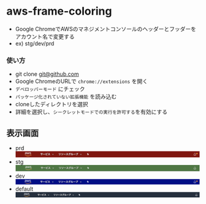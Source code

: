 # aws-frame-coloring
- Google ChromeでAWSのマネジメントコンソールのヘッダーとフッダーをアカウント名で変更する
- ex) stg/dev/prd

### 使い方
- git clone git@github.com
- Google ChromeのURLで `chrome://extensions` を開く
- `デベロッパーモード` にチェック
- `パッケージ化されていない拡張機能` を読み込む
- cloneしたディレクトリを選択
- 詳細を選択し、`シークレットモードでの実行を許可する`を有効にする

## 表示画面
- prd
![](./img/prd.png)
- stg
![](./img/stg.png)
- dev
![](./img/dev.png)
- default
![](./img/other.png)
